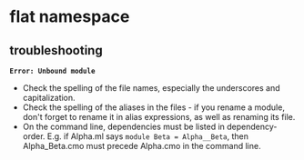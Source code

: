 # flat namespace

## troubleshooting

**`Error: Unbound module`**

* Check the spelling of the file names, especially the underscores and capitalization.
* Check the spelling of the aliases in the files - if you rename a module, don't forget to rename it in alias expressions, as well as renaming its file.
* On the command line, dependencies must be listed in dependency-order.
  E.g. if Alpha.ml says `module Beta = Alpha__Beta`, then
  Alpha_Beta.cmo must precede Alpha.cmo in the command line.
